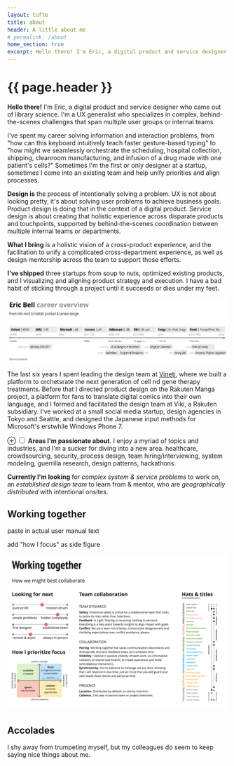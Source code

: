 ```yaml
---
layout: tufte
title: about
header: A little about me
# permalink: /about
home_section: true
excerpt: Hello there! I'm Eric, a digital product and service designer who specializes in complex, behind-the-scenes challenges that span multiple user groups or internal teams.
---
```


# {{ page.header }}

**Hello there!** I'm Eric, a digital product and service designer who came out of library science. I'm a UX generalist who specializes in complex, behind-the-scenes challenges that span multiple user groups or internal teams. 

<!--more--> 

I've spent my career solving information and interaction problems, from "how can this keyboard intuitively teach faster gesture-based typing" to "how might we seamlessly orchestrate the scheduling, hospital collection, shipping, cleanroom manufacturing, and infusion of a drug made with one patient's cells?" Sometimes I'm the first or only designer at a startup, sometimes I come into an existing team and help unify priorities and align processes.

**Design is** the process of intentionally solving a problem. UX is not about looking pretty, it's about solving user problems to achieve business goals. 
Product design is doing that in the context of a digital product. 
Service design is about creating that holistic experience across disparate products and touchpoints, supported by behind-the-scenes coordination between multiple internal teams or departments.

**What I bring** is a holistic vision of a cross-product experience, and the facilitation to unify a complicated cross-department experience, as well as design mentorship across the team to support those efforts.

**I've shipped** three startups from soup to nuts, optimized existing products, and I visualizing and aligning product strategy and execution. I have a bad habit of sticking through a project until it succeeds or dies under my feet.

<img src="/assets/images/career-timeline-simple.png">

The last six years I spent leading the design team at [Vineti](https://vineti.com/), where we built a platform to orchetsrate the next generation of cell nd gene therapy treatments. Before that I directed product design on the Rakuten Manga project, a platform for fans to translate digital comics into their own language, and I formed and facilitated the design team at Viki, a Rakuten subsidiary. I've worked at a small social media startup, design agencies in Tokyo and Seattle, and designed the Japanese input methods for Microsoft's erstwhile Windows Phone 7.

<label for="mn-1" class="margin-toggle">&#8853;</label>
	<input type="checkbox" id="mn-1" class="margin-toggle"/>
	<span class="marginnote">
	**Areas I'm passionate about**. I enjoy a myriad of topics and industries, and I'm a sucker for diving into a new area. healthcare, crowdsourcing, security, process design, team hiring/interviewing, system modeling, guerrilla research, design patterns, hackathons.
</span>

**Currently I'm looking** for *complex system & service problems* to work on, an *established design team* to learn from & mentor, who are *geographically distributed* with intentional onsites. 

<!-- **I design things** based on the people who use them. I’m particularly good at wrapping my head around novel systems and making complexity understandable to its audience. I see most of these situations as information problems. My specialties are Interaction Design and Information Architecture. I approach products, services, and cross-channel experiences holistically. -->

## Working together

paste in actual user manual text

add "how I focus" as side figure

<img src="/assets/images/ericbell-user-manual.jpg">

## Accolades

I shy away from trumpeting myself, but my colleagues do seem to keep saying nice things about me.



